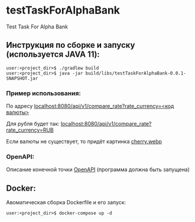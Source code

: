 # testTaskForAlphaBank
Test Task For Alpha Bank
## Инструкция по сборке и запуску (используется JAVA 11):
```
user:<project_dir>$ ./gradlew build
user:<project_dir>$ java -jar build/libs/testTaskForAlphaBank-0.0.1-SNAPSHOT.jar
```
### Пример использования:
По адресу [localhost:8080/api/v1/compare_rate?rate_currency=<код валюты>]()

Для рубля будет так: [localhost:8080/api/v1/compare_rate?rate_currency=RUB](localhost:8080/api/v1/compare_rate?rate_currency=RUB)

Если валюты не существует, то придёт картинка [cherry.webp](https://simpl.info/webp/cherry.webp)
### OpenAPI:
Описание конечной точки [OpenAPI](http://localhost:8080/v3/api-docs) (программа должна быть запущена)
## Docker:
Авоматическая сборка Dockerfile и его запуск:
```
user:<project_dir>$ docker-compose up -d
```